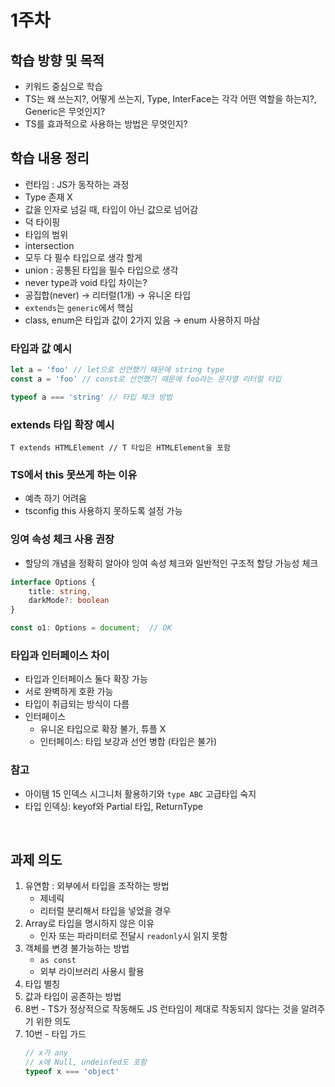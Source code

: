 # 1주차

## 학습 방향 및 목적
- 키워드 중심으로 학습
- TS는 왜 쓰는지?, 어떻게 쓰는지, Type, InterFace는 각각 어떤 역할을 하는지?, Generic은 무엇인지?
- TS를 효과적으로 사용하는 방법은 무엇인지?

## 학습 내용 정리
- 런타임 : JS가 동작하는 과정
- Type 존재 X
- 값을 인자로 넘길 때, 타입이 아닌 값으로 넘어감
- 덕 타이핑
- 타입의 범위
- intersection
- 모두 다 필수 타입으로 생각 할게
- union : 공통된 타입을 필수 타입으로 생각
- never type과 void 타입 차이는?
- 공집합(never) → 리터럴(1개) → 유니온 타입
- `extends`는 `generic`에서 핵심
- class, enum은 타입과 값이 2가지 있음 → enum 사용하지 마삼

### 타입과 값 예시
```jsx
let a = 'foo' // let으로 선언했기 때문에 string type
const a = 'foo' // const로 선언했기 때문에 foo라는 문자열 리터럴 타입 

typeof a === 'string' // 타입 체크 방법
```

### extends 타입 확장 예시
```
T extends HTMLElement // T 타입은 HTMLElement을 포함
```

### TS에서 this 못쓰게 하는 이유
- 예측 하기 어려움
- tsconfig this 사용하지 못하도록 설정 가능


### 잉여 속성 체크 사용 권장
- 할당의 개념을 정확히 알아야 잉여 속성 체크와 일반적인 구조적 할당 가능성 체크
```ts
interface Options {
	title: string,
	darkMode?: boolean
}

const o1: Options = document;  // OK 
```

### 타입과 인터페이스 차이

- 타입과 인터페이스 둘다 확장 가능
- 서로 완벽하게 호환 가능
- 타입이 취급되는 방식이 다름
- 인터페이스
    - 유니온 타입으로 확장 불가, 튜플 X
    - 인터페이스: 타입 보강과 선언 병합 (타입은 불가)

### 참고 
- 아이템 15 인덱스 시그니처 활용하기와 `type ABC` 고급타입 숙지
- 타입 인덱싱: keyof와 Partial 타입, ReturnType

<br>

## 과제 의도

1. 유연함 : 외부에서 타입을 조작하는 방법
    - 제네릭
    - 리터럴 분리해서 타입을 넣었을 경우
2. Array로 타입을 명시하지 않은 이유
    - 인자 또는 파라미터로 전달시 `readonly`시 읽지 못함
3. 객체를 변경 불가능하는 방법
    - `as const`
    - 외부 라이브러리 사용시 활용
4. 타입 별칭
5. 값과 타입이 공존하는 방법
6. 8번 - TS가 정상적으로 작동해도 JS 런타임이 제대로 작동되지 않다는 것을 알려주기 위한 의도
7. 10번 - 타입 가드
    ```ts
    // x가 any
    // x에 Null, undeinfed도 포함
    typeof x === 'object'
    ```